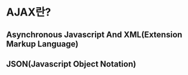# AJAX란?
## Asynchronous Javascript And XML(Extension Markup Language)
## JSON(Javascript Object Notation)